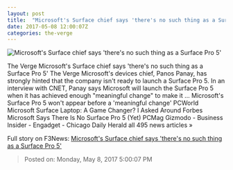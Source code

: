 ```yaml
---
layout: post
title:  "Microsoft's Surface chief says 'there's no such thing as a Surface Pro 5'"
date: 2017-05-08 12:00:07Z
categories: the-verge
---
```


![Microsoft's Surface chief says 'there's no such thing as a Surface Pro 5'](https://cdn0.vox-cdn.com/thumbor/4J_10VtD2LkHP4JP8hvxzXVBQ-Y=/0x70:1320x813/1600x900/cdn0.vox-cdn.com/uploads/chorus_image/image/54668033/panospanay.0.0.jpg)

The Verge Microsoft's Surface chief says 'there's no such thing as a Surface Pro 5' The Verge Microsoft's devices chief, Panos Panay, has strongly hinted that the company isn't ready to launch a Surface Pro 5. In an interview with CNET, Panay says Microsoft will launch the Surface Pro 5 when it has achieved enough "meaningful change" to make it ... Microsoft's Surface Pro 5 won't appear before a 'meaningful change' PCWorld Microsoft Surface Laptop: A Game Changer? I Asked Around Forbes Microsoft Says There Is No Surface Pro 5 (Yet) PCMag Gizmodo - Business Insider - Engadget - Chicago Daily Herald all 495 news articles »


Full story on F3News: [Microsoft's Surface chief says 'there's no such thing as a Surface Pro 5'](http://www.f3nws.com/n/JKRPHB)

> Posted on: Monday, May 8, 2017 5:00:07 PM
